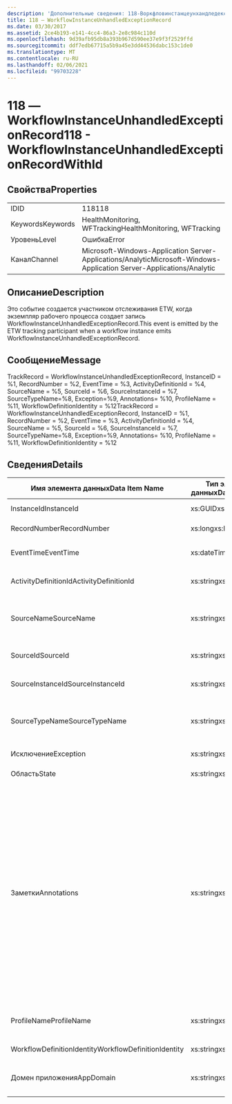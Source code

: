 ```yaml
---
description: 'Дополнительные сведения: 118-Воркфловинстанцеунхандледексцептионрекордвисид'
title: 118 ― WorkflowInstanceUnhandledExceptionRecord
ms.date: 03/30/2017
ms.assetid: 2ce4b193-e141-4cc4-86a3-2e8c984c110d
ms.openlocfilehash: 9d39afb95db8a393b967d590ee37e9f3f2529ffd
ms.sourcegitcommit: ddf7edb67715a5b9a45e3dd44536dabc153c1de0
ms.translationtype: MT
ms.contentlocale: ru-RU
ms.lasthandoff: 02/06/2021
ms.locfileid: "99703228"
---
```

# <a name="118---workflowinstanceunhandledexceptionrecordwithid"></a><span data-ttu-id="a6438-103">118 ― WorkflowInstanceUnhandledExceptionRecord</span><span class="sxs-lookup"><span data-stu-id="a6438-103">118 - WorkflowInstanceUnhandledExceptionRecordWithId</span></span>

## <a name="properties"></a><span data-ttu-id="a6438-104">Свойства</span><span class="sxs-lookup"><span data-stu-id="a6438-104">Properties</span></span>  
  
|||  
|-|-|  
|<span data-ttu-id="a6438-105">ID</span><span class="sxs-lookup"><span data-stu-id="a6438-105">ID</span></span>|<span data-ttu-id="a6438-106">118</span><span class="sxs-lookup"><span data-stu-id="a6438-106">118</span></span>|  
|<span data-ttu-id="a6438-107">Keywords</span><span class="sxs-lookup"><span data-stu-id="a6438-107">Keywords</span></span>|<span data-ttu-id="a6438-108">HealthMonitoring, WFTracking</span><span class="sxs-lookup"><span data-stu-id="a6438-108">HealthMonitoring, WFTracking</span></span>|  
|<span data-ttu-id="a6438-109">Уровень</span><span class="sxs-lookup"><span data-stu-id="a6438-109">Level</span></span>|<span data-ttu-id="a6438-110">Ошибка</span><span class="sxs-lookup"><span data-stu-id="a6438-110">Error</span></span>|  
|<span data-ttu-id="a6438-111">Канал</span><span class="sxs-lookup"><span data-stu-id="a6438-111">Channel</span></span>|<span data-ttu-id="a6438-112">Microsoft-Windows-Application Server-Applications/Analytic</span><span class="sxs-lookup"><span data-stu-id="a6438-112">Microsoft-Windows-Application Server-Applications/Analytic</span></span>|  
  
## <a name="description"></a><span data-ttu-id="a6438-113">Описание</span><span class="sxs-lookup"><span data-stu-id="a6438-113">Description</span></span>  

 <span data-ttu-id="a6438-114">Это событие создается участником отслеживания ETW, когда экземпляр рабочего процесса создает запись WorkflowInstanceUnhandledExceptionRecord.</span><span class="sxs-lookup"><span data-stu-id="a6438-114">This event is emitted by the ETW tracking participant when a workflow instance emits WorkflowInstanceUnhandledExceptionRecord.</span></span>  
  
## <a name="message"></a><span data-ttu-id="a6438-115">Сообщение</span><span class="sxs-lookup"><span data-stu-id="a6438-115">Message</span></span>  

 <span data-ttu-id="a6438-116">TrackRecord = WorkflowInstanceUnhandledExceptionRecord, InstanceID = %1, RecordNumber = %2, EventTime = %3, ActivityDefinitionId = %4, SourceName = %5, SourceId = %6, SourceInstanceId = %7, SourceTypeName=%8, Exception=%9, Annotations= %10, ProfileName = %11, WorkflowDefinitionIdentity = %12</span><span class="sxs-lookup"><span data-stu-id="a6438-116">TrackRecord = WorkflowInstanceUnhandledExceptionRecord, InstanceID = %1, RecordNumber = %2, EventTime = %3, ActivityDefinitionId = %4, SourceName = %5, SourceId = %6, SourceInstanceId = %7, SourceTypeName=%8, Exception=%9,  Annotations= %10, ProfileName = %11, WorkflowDefinitionIdentity = %12</span></span>  
  
## <a name="details"></a><span data-ttu-id="a6438-117">Сведения</span><span class="sxs-lookup"><span data-stu-id="a6438-117">Details</span></span>  
  
|<span data-ttu-id="a6438-118">Имя элемента данных</span><span class="sxs-lookup"><span data-stu-id="a6438-118">Data Item Name</span></span>|<span data-ttu-id="a6438-119">Тип элемента данных</span><span class="sxs-lookup"><span data-stu-id="a6438-119">Data Item Type</span></span>|<span data-ttu-id="a6438-120">Описание</span><span class="sxs-lookup"><span data-stu-id="a6438-120">Description</span></span>|  
|--------------------|--------------------|-----------------|  
|<span data-ttu-id="a6438-121">InstanceId</span><span class="sxs-lookup"><span data-stu-id="a6438-121">InstanceId</span></span>|<span data-ttu-id="a6438-122">xs:GUID</span><span class="sxs-lookup"><span data-stu-id="a6438-122">xs:GUID</span></span>|<span data-ttu-id="a6438-123">Идентификатор экземпляра для рабочего процесса.</span><span class="sxs-lookup"><span data-stu-id="a6438-123">The instance id for the workflow</span></span>|  
|<span data-ttu-id="a6438-124">RecordNumber</span><span class="sxs-lookup"><span data-stu-id="a6438-124">RecordNumber</span></span>|<span data-ttu-id="a6438-125">xs:long</span><span class="sxs-lookup"><span data-stu-id="a6438-125">xs:long</span></span>|<span data-ttu-id="a6438-126">Порядковый номер созданной записи.</span><span class="sxs-lookup"><span data-stu-id="a6438-126">The sequence number of the emitted record</span></span>|  
|<span data-ttu-id="a6438-127">EventTime</span><span class="sxs-lookup"><span data-stu-id="a6438-127">EventTime</span></span>|<span data-ttu-id="a6438-128">xs:dateTime</span><span class="sxs-lookup"><span data-stu-id="a6438-128">xs:dateTime</span></span>|<span data-ttu-id="a6438-129">Время в формате UTC, когда было создано событие.</span><span class="sxs-lookup"><span data-stu-id="a6438-129">The time in UTC when the event was emitted</span></span>|  
|<span data-ttu-id="a6438-130">ActivityDefinitionId</span><span class="sxs-lookup"><span data-stu-id="a6438-130">ActivityDefinitionId</span></span>|<span data-ttu-id="a6438-131">xs:string</span><span class="sxs-lookup"><span data-stu-id="a6438-131">xs:string</span></span>|<span data-ttu-id="a6438-132">Имя корневого действия в рабочем процессе.</span><span class="sxs-lookup"><span data-stu-id="a6438-132">The name of the root activity in the workflow</span></span>|  
|<span data-ttu-id="a6438-133">SourceName</span><span class="sxs-lookup"><span data-stu-id="a6438-133">SourceName</span></span>|<span data-ttu-id="a6438-134">xs:string</span><span class="sxs-lookup"><span data-stu-id="a6438-134">xs:string</span></span>|<span data-ttu-id="a6438-135">Имя исходного действия, в котором произошла ошибка, что привело к созданию исключения unhandledException.</span><span class="sxs-lookup"><span data-stu-id="a6438-135">The source activity name that faulted resulting in the unhandledException</span></span>|  
|<span data-ttu-id="a6438-136">SourceId</span><span class="sxs-lookup"><span data-stu-id="a6438-136">SourceId</span></span>|<span data-ttu-id="a6438-137">xs:string</span><span class="sxs-lookup"><span data-stu-id="a6438-137">xs:string</span></span>|<span data-ttu-id="a6438-138">Идентификатор исходного действия, в котором произошла ошибка.</span><span class="sxs-lookup"><span data-stu-id="a6438-138">The activity id of the fault source activity</span></span>|  
|<span data-ttu-id="a6438-139">SourceInstanceId</span><span class="sxs-lookup"><span data-stu-id="a6438-139">SourceInstanceId</span></span>|<span data-ttu-id="a6438-140">xs:string</span><span class="sxs-lookup"><span data-stu-id="a6438-140">xs:string</span></span>|<span data-ttu-id="a6438-141">Идентификатор экземпляра исходного действия, в котором произошла ошибка.</span><span class="sxs-lookup"><span data-stu-id="a6438-141">The activity instance id of the fault source activity</span></span>|  
|<span data-ttu-id="a6438-142">SourceTypeName</span><span class="sxs-lookup"><span data-stu-id="a6438-142">SourceTypeName</span></span>|<span data-ttu-id="a6438-143">xs:string</span><span class="sxs-lookup"><span data-stu-id="a6438-143">xs:string</span></span>|<span data-ttu-id="a6438-144">Имя типа исходного действия, в котором произошла ошибка, что привело к созданию исключения unhandledException.</span><span class="sxs-lookup"><span data-stu-id="a6438-144">The source activity type name that faulted resulting in the unhandledException</span></span>|  
|<span data-ttu-id="a6438-145">Исключение</span><span class="sxs-lookup"><span data-stu-id="a6438-145">Exception</span></span>|<span data-ttu-id="a6438-146">xs:string</span><span class="sxs-lookup"><span data-stu-id="a6438-146">xs:string</span></span>|<span data-ttu-id="a6438-147">Данные необработанного исключения.</span><span class="sxs-lookup"><span data-stu-id="a6438-147">The exception details for the unhandled exception</span></span>|  
|<span data-ttu-id="a6438-148">Область</span><span class="sxs-lookup"><span data-stu-id="a6438-148">State</span></span>|<span data-ttu-id="a6438-149">xs:string</span><span class="sxs-lookup"><span data-stu-id="a6438-149">xs:string</span></span>|<span data-ttu-id="a6438-150">Текущее состояние рабочего процесса.</span><span class="sxs-lookup"><span data-stu-id="a6438-150">The current state of the Workflow.</span></span>|  
|<span data-ttu-id="a6438-151">Заметки</span><span class="sxs-lookup"><span data-stu-id="a6438-151">Annotations</span></span>|<span data-ttu-id="a6438-152">xs:string</span><span class="sxs-lookup"><span data-stu-id="a6438-152">xs:string</span></span>|<span data-ttu-id="a6438-153">Заметки, добавленные к этому событию.</span><span class="sxs-lookup"><span data-stu-id="a6438-153">The annotations that were added to this event.</span></span> <span data-ttu-id="a6438-154">Значения хранятся в XML-элементе в формате \<items> \< item name = "annotationName" type="System.String"> аннотатионвалуе \</item> \</items> .</span><span class="sxs-lookup"><span data-stu-id="a6438-154">The values are stored in an xml element in the format \<items>\< item name = "annotationName" type="System.String">annotationValue\</item>\</items>.</span></span> <span data-ttu-id="a6438-155">Если заметки не указаны, строка содержит \<items/> .</span><span class="sxs-lookup"><span data-stu-id="a6438-155">If no annotations are specified then the string contains \<items/>.</span></span> <span data-ttu-id="a6438-156">Размер событий ETW ограничен размером буфера ETW или максимальным размером полезных данных для события ETW.</span><span class="sxs-lookup"><span data-stu-id="a6438-156">The ETW event size is limited by the ETW buffer size or the max payload for an ETW event.</span></span> <span data-ttu-id="a6438-157">Если размер события превышает предел ETW, то событие усекается путем удаления заметок и замены значения аннотации на \<items> ... \</items> .</span><span class="sxs-lookup"><span data-stu-id="a6438-157">If the size of the event exceeds the ETW limits, then the event is truncated by dropping the annotations and replacing the annotation value with \<items>...\</items>.</span></span>|  
|<span data-ttu-id="a6438-158">ProfileName</span><span class="sxs-lookup"><span data-stu-id="a6438-158">ProfileName</span></span>|<span data-ttu-id="a6438-159">xs:string</span><span class="sxs-lookup"><span data-stu-id="a6438-159">xs:string</span></span>|<span data-ttu-id="a6438-160">Имя или профиль отслеживания, который привел к созданию этого события.</span><span class="sxs-lookup"><span data-stu-id="a6438-160">The name or the tracking profile that resulted in this event being emitted</span></span>|  
|<span data-ttu-id="a6438-161">WorkflowDefinitionIdentity</span><span class="sxs-lookup"><span data-stu-id="a6438-161">WorkflowDefinitionIdentity</span></span>|<span data-ttu-id="a6438-162">xs:string</span><span class="sxs-lookup"><span data-stu-id="a6438-162">xs:string</span></span>|<span data-ttu-id="a6438-163">Идентификатор определения рабочего процесса</span><span class="sxs-lookup"><span data-stu-id="a6438-163">The workflow definition id</span></span>|  
|<span data-ttu-id="a6438-164">Домен приложения</span><span class="sxs-lookup"><span data-stu-id="a6438-164">AppDomain</span></span>|<span data-ttu-id="a6438-165">xs:string</span><span class="sxs-lookup"><span data-stu-id="a6438-165">xs:string</span></span>|<span data-ttu-id="a6438-166">Строка, возвращаемая AppDomain.CurrentDomain.FriendlyName.</span><span class="sxs-lookup"><span data-stu-id="a6438-166">The string returned by AppDomain.CurrentDomain.FriendlyName.</span></span>|

